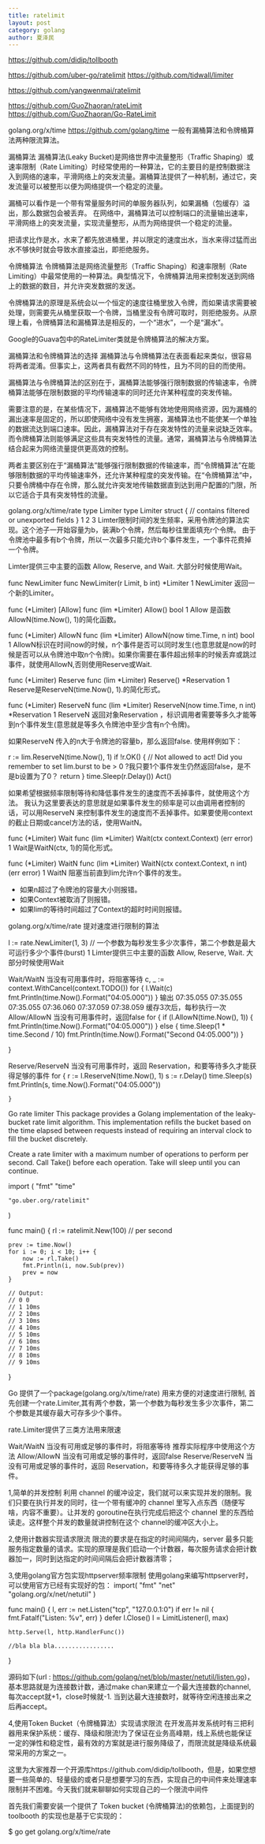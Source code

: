 ```yaml
---
title: ratelimit
layout: post
category: golang
author: 夏泽民
---
```

https://github.com/didip/tollbooth

https://github.com/uber-go/ratelimit
https://github.com/tidwall/limiter

https://github.com/yangwenmai/ratelimit

https://github.com/GuoZhaoran/rateLimit
https://github.com/GuoZhaoran/Go-RateLimit

golang.org/x/time
https://github.com/golang/time
一般有漏桶算法和令牌桶算法两种限流算法。

漏桶算法
漏桶算法(Leaky Bucket)是网络世界中流量整形（Traffic Shaping）或速率限制（Rate Limiting）时经常使用的一种算法，它的主要目的是控制数据注入到网络的速率，平滑网络上的突发流量。漏桶算法提供了一种机制，通过它，突发流量可以被整形以便为网络提供一个稳定的流量。

漏桶可以看作是一个带有常量服务时间的单服务器队列，如果漏桶（包缓存）溢出，那么数据包会被丢弃。 在网络中，漏桶算法可以控制端口的流量输出速率，平滑网络上的突发流量，实现流量整形，从而为网络提供一个稳定的流量。

把请求比作是水，水来了都先放进桶里，并以限定的速度出水，当水来得过猛而出水不够快时就会导致水直接溢出，即拒绝服务。

令牌桶算法
令牌桶算法是网络流量整形（Traffic Shaping）和速率限制（Rate Limiting）中最常使用的一种算法。典型情况下，令牌桶算法用来控制发送到网络上的数据的数目，并允许突发数据的发送。

令牌桶算法的原理是系统会以一个恒定的速度往桶里放入令牌，而如果请求需要被处理，则需要先从桶里获取一个令牌，当桶里没有令牌可取时，则拒绝服务。从原理上看，令牌桶算法和漏桶算法是相反的，一个“进水”，一个是“漏水”。

Google的Guava包中的RateLimiter类就是令牌桶算法的解决方案。

漏桶算法和令牌桶算法的选择
漏桶算法与令牌桶算法在表面看起来类似，很容易将两者混淆。但事实上，这两者具有截然不同的特性，且为不同的目的而使用。

漏桶算法与令牌桶算法的区别在于，漏桶算法能够强行限制数据的传输速率，令牌桶算法能够在限制数据的平均传输速率的同时还允许某种程度的突发传输。

需要注意的是，在某些情况下，漏桶算法不能够有效地使用网络资源，因为漏桶的漏出速率是固定的，所以即使网络中没有发生拥塞，漏桶算法也不能使某一个单独的数据流达到端口速率。因此，漏桶算法对于存在突发特性的流量来说缺乏效率。而令牌桶算法则能够满足这些具有突发特性的流量。通常，漏桶算法与令牌桶算法结合起来为网络流量提供更高效的控制。

两者主要区别在于“漏桶算法”能够强行限制数据的传输速率，而“令牌桶算法”在能够限制数据的平均传输速率外，还允许某种程度的突发传输。在“令牌桶算法”中，只要令牌桶中存在令牌，那么就允许突发地传输数据直到达到用户配置的门限，所以它适合于具有突发特性的流量。
<!-- more -->
golang.org/x/time/rate
type Limiter
type Limiter struct {
    // contains filtered or unexported fields
}
1
2
3
Limter限制时间的发生频率，采用令牌池的算法实现。这个池子一开始容量为b，装满b个令牌，然后每秒往里面填充r个令牌。
由于令牌池中最多有b个令牌，所以一次最多只能允许b个事件发生，一个事件花费掉一个令牌。

Limter提供三中主要的函数 Allow, Reserve, and Wait. 大部分时候使用Wait。

func NewLimiter
func NewLimiter(r Limit, b int) *Limiter
1
NewLimiter 返回一个新的Limiter。

func (*Limiter) [Allow]
func (lim *Limiter) Allow() bool
1
Allow 是函数 AllowN(time.Now(), 1)的简化函数。

func (*Limiter) AllowN
func (lim *Limiter) AllowN(now time.Time, n int) bool
1
AllowN标识在时间now的时候，n个事件是否可以同时发生(也意思就是now的时候是否可以从令牌池中取n个令牌)。如果你需要在事件超出频率的时候丢弃或跳过事件，就使用AllowN,否则使用Reserve或Wait.

func (*Limiter) Reserve
func (lim *Limiter) Reserve() *Reservation
1
Reserve是ReserveN(time.Now(), 1).的简化形式。

func (*Limiter) ReserveN
func (lim *Limiter) ReserveN(now time.Time, n int) *Reservation
1
ReserveN 返回对象Reservation ，标识调用者需要等多久才能等到n个事件发生(意思就是等多久令牌池中至少含有n个令牌)。

如果ReserveN 传入的n大于令牌池的容量b，那么返回false.
使用样例如下：

r := lim.ReserveN(time.Now(), 1)
if !r.OK() {
  // Not allowed to act! Did you remember to set lim.burst to be > 0 ?我只要1个事件发生仍然返回false，是不是b设置为了0？
  return
}
time.Sleep(r.Delay())
Act()

如果希望根据频率限制等待和降低事件发生的速度而不丢掉事件，就使用这个方法。
我认为这里要表达的意思就是如果事件发生的频率是可以由调用者控制的话，可以用ReserveN 来控制事件发生的速度而不丢掉事件。如果要使用context的截止日期或cancel方法的话，使用WaitN。

func (*Limiter) Wait
func (lim *Limiter) Wait(ctx context.Context) (err error)
1
Wait是WaitN(ctx, 1)的简化形式。

func (*Limiter) WaitN
func (lim *Limiter) WaitN(ctx context.Context, n int) (err error)
1
WaitN 阻塞当前直到lim允许n个事件的发生。
- 如果n超过了令牌池的容量大小则报错。
- 如果Context被取消了则报错。
- 如果lim的等待时间超过了Context的超时时间则报错。

golang.org/x/time/rate 提对速度进行限制的算法

l := rate.NewLimiter(1, 3) // 一个参数为每秒发生多少次事件，第二个参数是最大可运行多少个事件(burst)
1
Limter提供三中主要的函数 Allow, Reserve, Wait. 大部分时候使用Wait

Wait/WaitN 当没有可用事件时，将阻塞等待
c, _ := context.WithCancel(context.TODO())
for {
    l.Wait(c)
    fmt.Println(time.Now().Format("04:05.000"))
}
输出
07:35.055
07:35.055
07:35.055
07:36.060
07:37.059
07:38.059
缓存3次后，每秒执行一次
Allow/AllowN 当没有可用事件时，返回false
for {
    if (l.AllowN(time.Now(), 1)) {
        fmt.Println(time.Now().Format("04:05.000"))
    } else {
        time.Sleep(1 * time.Second / 10)
        fmt.Println(time.Now().Format("Second 04:05.000"))
    }

}

Reserve/ReserveN 当没有可用事件时，返回 Reservation，和要等待多久才能获得足够的事件
for {
        r := l.ReserveN(time.Now(), 1)
        s := r.Delay()
        time.Sleep(s)
            fmt.Println(s, time.Now().Format("04:05.000"))

    }


Go rate limiter
This package provides a Golang implementation of the leaky-bucket rate limit algorithm. This implementation refills the bucket based on the time elapsed between requests instead of requiring an interval clock to fill the bucket discretely.

Create a rate limiter with a maximum number of operations to perform per second. Call Take() before each operation. Take will sleep until you can continue.

import (
	"fmt"
	"time"

	"go.uber.org/ratelimit"
)

func main() {
    rl := ratelimit.New(100) // per second

    prev := time.Now()
    for i := 0; i < 10; i++ {
        now := rl.Take()
        fmt.Println(i, now.Sub(prev))
        prev = now
    }

    // Output:
    // 0 0
    // 1 10ms
    // 2 10ms
    // 3 10ms
    // 4 10ms
    // 5 10ms
    // 6 10ms
    // 7 10ms
    // 8 10ms
    // 9 10ms
}


Go 提供了一个package(golang.org/x/time/rate) 用来方便的对速度进行限制,
首先创建一个rate.Limiter,其有两个参数，第一个参数为每秒发生多少次事件，第二个参数是其缓存最大可存多少个事件。

rate.Limiter提供了三类方法用来限速

Wait/WaitN 当没有可用或足够的事件时，将阻塞等待 推荐实际程序中使用这个方法
Allow/AllowN 当没有可用或足够的事件时，返回false
Reserve/ReserveN 当没有可用或足够的事件时，返回 Reservation，和要等待多久才能获得足够的事件。


1,简单的并发控制
利用 channel 的缓冲设定，我们就可以来实现并发的限制。我们只要在执行并发的同时，往一个带有缓冲的 channel 里写入点东西（随便写啥，内容不重要）。让并发的 goroutine在执行完成后把这个 channel 里的东西给读走。这样整个并发的数量就讲控制在这个 channel的缓冲区大小上。


2,使用计数器实现请求限流
限流的要求是在指定的时间间隔内，server 最多只能服务指定数量的请求。实现的原理是我们启动一个计数器，每次服务请求会把计数器加一，同时到达指定的时间间隔后会把计数器清零；

3,使用golang官方包实现httpserver频率限制
使用golang来编写httpserver时，可以使用官方已经有实现好的包：
import(
    "fmt"
    "net"
    "golang.org/x/net/netutil"
)
 
func main() {
    l, err := net.Listen("tcp", "127.0.0.1:0")
    if err != nil {
        fmt.Fatalf("Listen: %v", err)
    }
    defer l.Close()
    l = LimitListener(l, max)
    
    http.Serve(l, http.HandlerFunc())
    
    //bla bla bla.................
}

源码如下(url : https://github.com/golang/net/blob/master/netutil/listen.go)，基本思路就是为连接数计数，通过make chan来建立一个最大连接数的channel, 每次accept就+1，close时候就-1. 当到达最大连接数时，就等待空闲连接出来之后再accept。

4,使用Token Bucket（令牌桶算法）实现请求限流
在开发高并发系统时有三把利器用来保护系统：缓存、降级和限流!为了保证在业务高峰期，线上系统也能保证一定的弹性和稳定性，最有效的方案就是进行服务降级了，而限流就是降级系统最常采用的方案之一。

这里为大家推荐一个开源库https://github.com/didip/tollbooth，但是，如果您想要一些简单的、轻量级的或者只是想要学习的东西，实现自己的中间件来处理速率限制并不困难。今天我们就来聊聊如何实现自己的一个限流中间件

首先我们需要安装一个提供了 Token bucket (令牌桶算法)的依赖包，上面提到的toolbooth 的实现也是基于它实现的：

$ go get golang.org/x/time/rate
